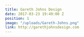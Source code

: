 ```yaml
---
title: Gareth Johns Design
date: 2017-03-23 19:49:00 Z
position: 1
image: "/uploads/Gareth-Johns.png"
link: http://garethjohnsdesign.com
---
```


